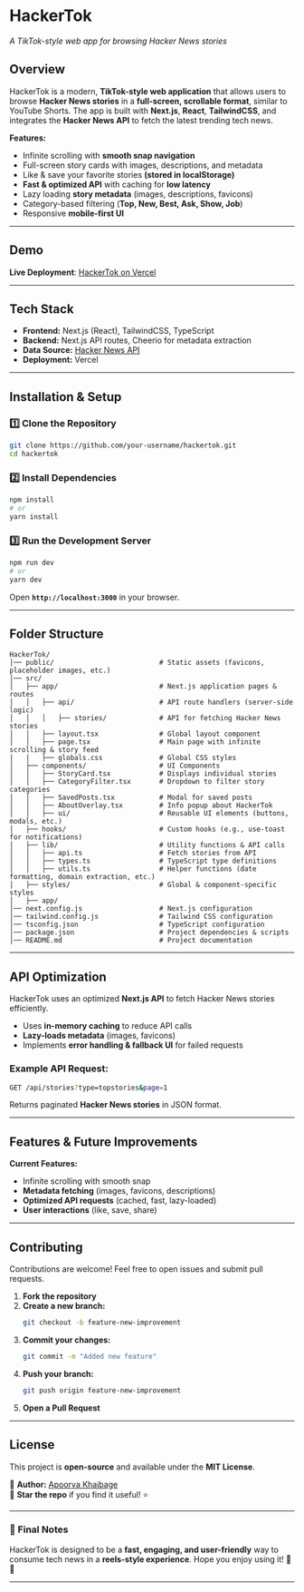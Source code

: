 # **HackerTok** 
*A TikTok-style web app for browsing Hacker News stories*  

## **Overview**  
HackerTok is a modern, **TikTok-style web application** that allows users to browse **Hacker News stories** in a **full-screen, scrollable format**, similar to YouTube Shorts. The app is built with **Next.js**, **React**, **TailwindCSS**, and integrates the **Hacker News API** to fetch the latest trending tech news.  

**Features:**  
- Infinite scrolling with **smooth snap navigation**  
- Full-screen story cards with images, descriptions, and metadata  
- Like & save your favorite stories **(stored in localStorage)**  
- **Fast & optimized API** with caching for **low latency**  
- Lazy loading **story metadata** (images, descriptions, favicons)  
- Category-based filtering (**Top, New, Best, Ask, Show, Job**)  
- Responsive **mobile-first UI**  

---

## **Demo**  
**Live Deployment**: [HackerTok on Vercel](https://hacker-tok.vercel.app) 

---

## **Tech Stack**  
- **Frontend:** Next.js (React), TailwindCSS, TypeScript  
- **Backend:** Next.js API routes, Cheerio for metadata extraction  
- **Data Source:** [Hacker News API](https://github.com/HackerNews/API)  
- **Deployment:** Vercel  

---

## **Installation & Setup**  
### **1️⃣ Clone the Repository**  
```sh
git clone https://github.com/your-username/hackertok.git
cd hackertok
```

### **2️⃣ Install Dependencies**  
```sh
npm install
# or
yarn install
```

### **3️⃣ Run the Development Server**  
```sh
npm run dev
# or
yarn dev
```
Open **`http://localhost:3000`** in your browser.  

---

## **Folder Structure**  
```
HackerTok/
│── public/                          # Static assets (favicons, placeholder images, etc.)
│── src/
│   ├── app/                         # Next.js application pages & routes
│   │   ├── api/                     # API route handlers (server-side logic)
│   │   │   ├── stories/             # API for fetching Hacker News stories
│   │   ├── layout.tsx               # Global layout component
│   │   ├── page.tsx                 # Main page with infinite scrolling & story feed
|   |   ├── globals.css              # Global CSS styles
│   ├── components/                  # UI Components
│   │   ├── StoryCard.tsx            # Displays individual stories
│   │   ├── CategoryFilter.tsx       # Dropdown to filter story categories
│   │   ├── SavedPosts.tsx           # Modal for saved posts
│   │   ├── AboutOverlay.tsx         # Info popup about HackerTok
│   │   ├── ui/                      # Reusable UI elements (buttons, modals, etc.)
│   ├── hooks/                       # Custom hooks (e.g., use-toast for notifications)
│   ├── lib/                         # Utility functions & API calls
│   │   ├── api.ts                   # Fetch stories from API
│   │   ├── types.ts                 # TypeScript type definitions
│   │   ├── utils.ts                 # Helper functions (date formatting, domain extraction, etc.)
│   ├── styles/                      # Global & component-specific styles
│   ├── app/
│── next.config.js                   # Next.js configuration
│── tailwind.config.js               # Tailwind CSS configuration
│── tsconfig.json                    # TypeScript configuration
│── package.json                     # Project dependencies & scripts
│── README.md                        # Project documentation

```

---

## **API Optimization**  
HackerTok uses an optimized **Next.js API** to fetch Hacker News stories efficiently.  
- Uses **in-memory caching** to reduce API calls  
- **Lazy-loads metadata** (images, favicons) 
- Implements **error handling & fallback UI** for failed requests  

### **Example API Request:**  
```sh
GET /api/stories?type=topstories&page=1
```
Returns paginated **Hacker News stories** in JSON format.  

---

## **Features & Future Improvements**  
**Current Features:**  
- Infinite scrolling with smooth snap          
- **Metadata fetching** (images, favicons, descriptions)  
- **Optimized API requests** (cached, fast, lazy-loaded)  
- **User interactions** (like, save, share)  

---

## **Contributing**  
Contributions are welcome! Feel free to open issues and submit pull requests.  

1. **Fork the repository**  
2. **Create a new branch:**  
   ```sh
   git checkout -b feature-new-improvement
   ```
3. **Commit your changes:**  
   ```sh
   git commit -m "Added new feature"
   ```
4. **Push your branch:**  
   ```sh
   git push origin feature-new-improvement
   ```
5. **Open a Pull Request**  

---

## **License**  
This project is **open-source** and available under the **MIT License**.  

📌 **Author:** [Apoorva Khajbage](https://github.com/ApoorvaKhajbage)  
🌟 **Star the repo** if you find it useful! ⭐  

---

### **📌 Final Notes**  
HackerTok is designed to be a **fast, engaging, and user-friendly** way to consume tech news in a **reels-style experience**. Hope you enjoy using it! 🚀🎉  

---
